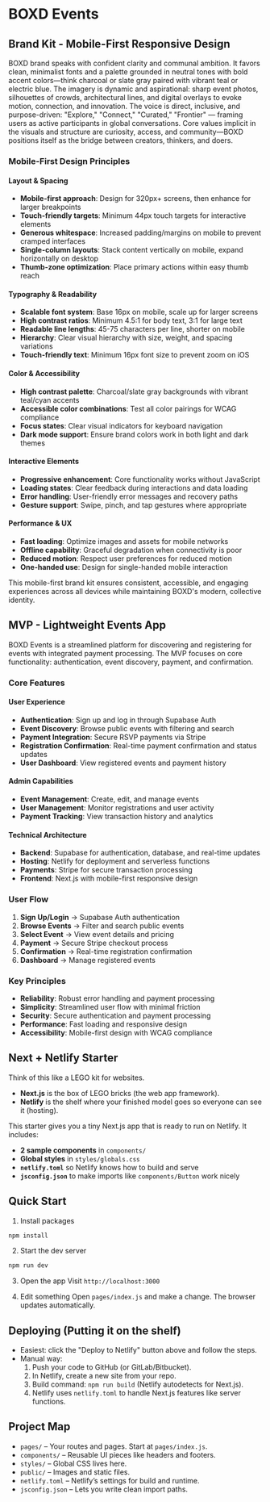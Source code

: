 # BOXD Events

## Brand Kit - Mobile-First Responsive Design

BOXD brand speaks with confident clarity and communal ambition. It favors clean, minimalist fonts and a palette grounded in neutral tones with bold accent colors—think charcoal or slate gray paired with vibrant teal or electric blue. The imagery is dynamic and aspirational: sharp event photos, silhouettes of crowds, architectural lines, and digital overlays to evoke motion, connection, and innovation. The voice is direct, inclusive, and purpose-driven: "Explore," "Connect," "Curated," "Frontier" — framing users as active participants in global conversations. Core values implicit in the visuals and structure are curiosity, access, and community—BOXD positions itself as the bridge between creators, thinkers, and doers.

### Mobile-First Design Principles

#### **Layout & Spacing**
- **Mobile-first approach**: Design for 320px+ screens, then enhance for larger breakpoints
- **Touch-friendly targets**: Minimum 44px touch targets for interactive elements
- **Generous whitespace**: Increased padding/margins on mobile to prevent cramped interfaces
- **Single-column layouts**: Stack content vertically on mobile, expand horizontally on desktop
- **Thumb-zone optimization**: Place primary actions within easy thumb reach

#### **Typography & Readability**
- **Scalable font system**: Base 16px on mobile, scale up for larger screens
- **High contrast ratios**: Minimum 4.5:1 for body text, 3:1 for large text
- **Readable line lengths**: 45-75 characters per line, shorter on mobile
- **Hierarchy**: Clear visual hierarchy with size, weight, and spacing variations
- **Touch-friendly text**: Minimum 16px font size to prevent zoom on iOS

#### **Color & Accessibility**
- **High contrast palette**: Charcoal/slate gray backgrounds with vibrant teal/cyan accents
- **Accessible color combinations**: Test all color pairings for WCAG compliance
- **Focus states**: Clear visual indicators for keyboard navigation
- **Dark mode support**: Ensure brand colors work in both light and dark themes

#### **Interactive Elements**
- **Progressive enhancement**: Core functionality works without JavaScript
- **Loading states**: Clear feedback during interactions and data loading
- **Error handling**: User-friendly error messages and recovery paths
- **Gesture support**: Swipe, pinch, and tap gestures where appropriate

#### **Performance & UX**
- **Fast loading**: Optimize images and assets for mobile networks
- **Offline capability**: Graceful degradation when connectivity is poor
- **Reduced motion**: Respect user preferences for reduced motion
- **One-handed use**: Design for single-handed mobile interaction

This mobile-first brand kit ensures consistent, accessible, and engaging experiences across all devices while maintaining BOXD's modern, collective identity.

## MVP - Lightweight Events App

BOXD Events is a streamlined platform for discovering and registering for events with integrated payment processing. The MVP focuses on core functionality: authentication, event discovery, payment, and confirmation.

### Core Features

#### **User Experience**
- **Authentication**: Sign up and log in through Supabase Auth
- **Event Discovery**: Browse public events with filtering and search
- **Payment Integration**: Secure RSVP payments via Stripe
- **Registration Confirmation**: Real-time payment confirmation and status updates
- **User Dashboard**: View registered events and payment history

#### **Admin Capabilities**
- **Event Management**: Create, edit, and manage events
- **User Management**: Monitor registrations and user activity
- **Payment Tracking**: View transaction history and analytics

#### **Technical Architecture**
- **Backend**: Supabase for authentication, database, and real-time updates
- **Hosting**: Netlify for deployment and serverless functions
- **Payments**: Stripe for secure transaction processing
- **Frontend**: Next.js with mobile-first responsive design

### User Flow
1. **Sign Up/Login** → Supabase Auth authentication
2. **Browse Events** → Filter and search public events
3. **Select Event** → View event details and pricing
4. **Payment** → Secure Stripe checkout process
5. **Confirmation** → Real-time registration confirmation
6. **Dashboard** → Manage registered events

### Key Principles
- **Reliability**: Robust error handling and payment processing
- **Simplicity**: Streamlined user flow with minimal friction
- **Security**: Secure authentication and payment processing
- **Performance**: Fast loading and responsive design
- **Accessibility**: Mobile-first design with WCAG compliance

## Next + Netlify Starter

Think of this like a LEGO kit for websites.
- **Next.js** is the box of LEGO bricks (the web app framework).
- **Netlify** is the shelf where your finished model goes so everyone can see it (hosting).

This starter gives you a tiny Next.js app that is ready to run on Netlify.
It includes:
- **2 sample components** in `components/`
- **Global styles** in `styles/globals.css`
- **`netlify.toml`** so Netlify knows how to build and serve
- **`jsconfig.json`** to make imports like `components/Button` work nicely

## Quick Start

1) Install packages
```bash
npm install
```

2) Start the dev server
```bash
npm run dev
```

3) Open the app
Visit `http://localhost:3000`

4) Edit something
Open `pages/index.js` and make a change. The browser updates automatically.

## Deploying (Putting it on the shelf)

- Easiest: click the "Deploy to Netlify" button above and follow the steps.
- Manual way:
  1. Push your code to GitHub (or GitLab/Bitbucket).
  2. In Netlify, create a new site from your repo.
  3. Build command: `npm run build` (Netlify autodetects for Next.js).
  4. Netlify uses `netlify.toml` to handle Next.js features like server functions.


## Project Map

- `pages/` – Your routes and pages. Start at `pages/index.js`.
- `components/` – Reusable UI pieces like headers and footers.
- `styles/` – Global CSS lives here.
- `public/` – Images and static files.
- `netlify.toml` – Netlify’s settings for build and runtime.
- `jsconfig.json` – Lets you write clean import paths.

